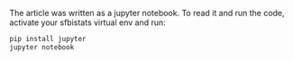 The article was written as a jupyter notebook.
To read it and run the code, activate your sfbistats virtual env
and run:

```bash
pip install jupyter
jupyter notebook
```
